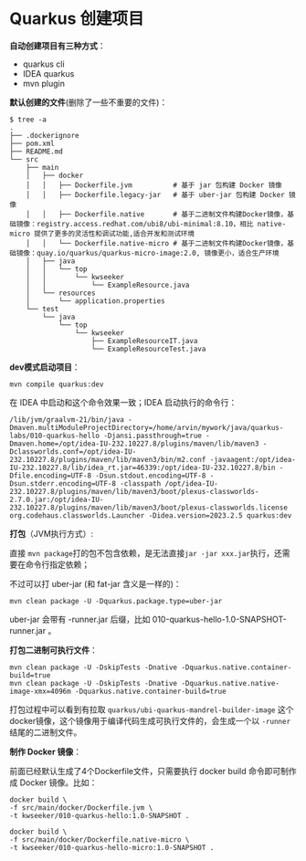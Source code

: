 # Quarkus 创建项目

**自动创建项目有三种方式**：

+ quarkus cli
+ IDEA quarkus
+ mvn plugin

**默认创建的文件**(删除了一些不重要的文件)：

```shell
$ tree -a   
.
├── .dockerignore
├── pom.xml
├── README.md
└── src
    ├── main
    │   ├── docker
    │   │   ├── Dockerfile.jvm       	# 基于 jar 包构建 Docker 镜像
    │   │   ├── Dockerfile.legacy-jar   # 基于 uber-jar 包构建 Docker 镜像
    │   │   ├── Dockerfile.native		# 基于二进制文件构建Docker镜像，基础镜像：registry.access.redhat.com/ubi8/ubi-minimal:8.10，相比 native-micro 提供了更多的灵活性和调试功能,适合开发和测试环境
    │   │   └── Dockerfile.native-micro # 基于二进制文件构建Docker镜像，基础镜像：quay.io/quarkus/quarkus-micro-image:2.0, 镜像更小，适合生产环境
    │   ├── java
    │   │   └── top
    │   │       └── kwseeker
    │   │           └── ExampleResource.java
    │   └── resources
    │       └── application.properties
    └── test
        └── java
            └── top
                └── kwseeker
                    ├── ExampleResourceIT.java
                    └── ExampleResourceTest.java
```

**dev模式启动项目**：

```
mvn compile quarkus:dev
```

在 IDEA 中启动和这个命令效果一致；IDEA 启动执行的命令行：

```shell
/lib/jvm/graalvm-21/bin/java -Dmaven.multiModuleProjectDirectory=/home/arvin/mywork/java/quarkus-labs/010-quarkus-hello -Djansi.passthrough=true -Dmaven.home=/opt/idea-IU-232.10227.8/plugins/maven/lib/maven3 -Dclassworlds.conf=/opt/idea-IU-232.10227.8/plugins/maven/lib/maven3/bin/m2.conf -javaagent:/opt/idea-IU-232.10227.8/lib/idea_rt.jar=46339:/opt/idea-IU-232.10227.8/bin -Dfile.encoding=UTF-8 -Dsun.stdout.encoding=UTF-8 -Dsun.stderr.encoding=UTF-8 -classpath /opt/idea-IU-232.10227.8/plugins/maven/lib/maven3/boot/plexus-classworlds-2.7.0.jar:/opt/idea-IU-232.10227.8/plugins/maven/lib/maven3/boot/plexus-classworlds.license org.codehaus.classworlds.Launcher -Didea.version=2023.2.5 quarkus:dev
```

**打包**（JVM执行方式）:

直接 `mvn package`打的包不包含依赖，是无法直接`jar -jar xxx.jar`执行，还需要在命令行指定依赖；

不过可以打 uber-jar (和 fat-jar 含义是一样的)：

```
mvn clean package -U -Dquarkus.package.type=uber-jar
```

uber-jar 会带有 -runner.jar 后缀，比如 010-quarkus-hello-1.0-SNAPSHOT-runner.jar 。

**打包二进制可执行文件**：

```
mvn clean package -U -DskipTests -Dnative -Dquarkus.native.container-build=true
mvn clean package -U -DskipTests -Dnative -Dquarkus.native.native-image-xmx=4096m -Dquarkus.native.container-build=true
```

打包过程中可以看到有拉取 `quarkus/ubi-quarkus-mandrel-builder-image` 这个docker镜像，这个镜像用于编译代码生成可执行文件的，会生成一个以 `-runner` 结尾的二进制文件。

**制作 Docker 镜像**：

前面已经默认生成了4个Dockerfile文件，只需要执行 docker build 命令即可制作成 Docker 镜像。比如：

```
docker build \
-f src/main/docker/Dockerfile.jvm \
-t kwseeker/010-quarkus-hello:1.0-SNAPSHOT .

docker build \
-f src/main/docker/Dockerfile.native-micro \
-t kwseeker/010-quarkus-hello-micro:1.0-SNAPSHOT .
```

